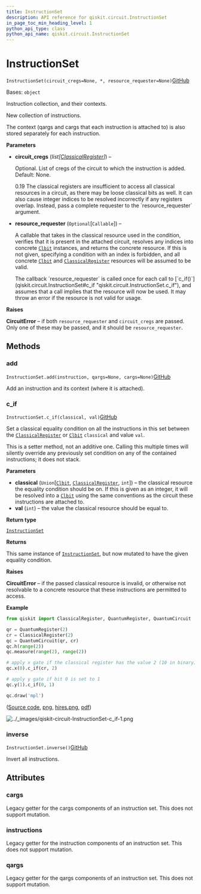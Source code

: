 ```yaml
---
title: InstructionSet
description: API reference for qiskit.circuit.InstructionSet
in_page_toc_min_heading_level: 1
python_api_type: class
python_api_name: qiskit.circuit.InstructionSet
---
```


# InstructionSet

<span id="qiskit.circuit.InstructionSet" />

`InstructionSet(circuit_cregs=None, *, resource_requester=None)`[GitHub](https://github.com/qiskit/qiskit/tree/stable/0.23/qiskit/circuit/instructionset.py "view source code")

Bases: `object`

Instruction collection, and their contexts.

New collection of instructions.

The context (qargs and cargs that each instruction is attached to) is also stored separately for each instruction.

**Parameters**

*   **circuit\_cregs** (*list\[*[*ClassicalRegister*](qiskit.circuit.ClassicalRegister "qiskit.circuit.ClassicalRegister")*]*) –

    Optional. List of cregs of the circuit to which the instruction is added. Default: None.

    <Admonition title="Deprecated since version qiskit-terra" type="danger">
      0.19 The classical registers are insufficient to access all classical resources in a circuit, as there may be loose classical bits as well. It can also cause integer indices to be resolved incorrectly if any registers overlap. Instead, pass a complete requester to the `resource_requester` argument.
    </Admonition>

*   **resource\_requester** (`Optional`\[`Callable`]) –

    A callable that takes in the classical resource used in the condition, verifies that it is present in the attached circuit, resolves any indices into concrete [`Clbit`](qiskit.circuit.Clbit "qiskit.circuit.Clbit") instances, and returns the concrete resource. If this is not given, specifying a condition with an index is forbidden, and all concrete [`Clbit`](qiskit.circuit.Clbit "qiskit.circuit.Clbit") and [`ClassicalRegister`](qiskit.circuit.ClassicalRegister "qiskit.circuit.ClassicalRegister") resources will be assumed to be valid.

    <Admonition title="Note" type="note">
      The callback `resource_requester` is called once for each call to [`c_if()`](qiskit.circuit.InstructionSet#c_if "qiskit.circuit.InstructionSet.c_if"), and assumes that a call implies that the resource will now be used. It may throw an error if the resource is not valid for usage.
    </Admonition>

**Raises**

**CircuitError** – if both `resource_requester` and `circuit_cregs` are passed. Only one of these may be passed, and it should be `resource_requester`.

## Methods

### add

<span id="qiskit.circuit.InstructionSet.add" />

`InstructionSet.add(instruction, qargs=None, cargs=None)`[GitHub](https://github.com/qiskit/qiskit/tree/stable/0.23/qiskit/circuit/instructionset.py "view source code")

Add an instruction and its context (where it is attached).

### c\_if

<span id="qiskit.circuit.InstructionSet.c_if" />

`InstructionSet.c_if(classical, val)`[GitHub](https://github.com/qiskit/qiskit/tree/stable/0.23/qiskit/circuit/instructionset.py "view source code")

Set a classical equality condition on all the instructions in this set between the [`ClassicalRegister`](qiskit.circuit.ClassicalRegister "qiskit.circuit.ClassicalRegister") or [`Clbit`](qiskit.circuit.Clbit "qiskit.circuit.Clbit") `classical` and value `val`.

<Admonition title="Note" type="note">
  This is a setter method, not an additive one. Calling this multiple times will silently override any previously set condition on any of the contained instructions; it does not stack.
</Admonition>

**Parameters**

*   **classical** (`Union`\[[`Clbit`](qiskit.circuit.Clbit "qiskit.circuit.classicalregister.Clbit"), [`ClassicalRegister`](qiskit.circuit.ClassicalRegister "qiskit.circuit.classicalregister.ClassicalRegister"), `int`]) – the classical resource the equality condition should be on. If this is given as an integer, it will be resolved into a [`Clbit`](qiskit.circuit.Clbit "qiskit.circuit.Clbit") using the same conventions as the circuit these instructions are attached to.
*   **val** (`int`) – the value the classical resource should be equal to.

**Return type**

[`InstructionSet`](qiskit.circuit.InstructionSet "qiskit.circuit.instructionset.InstructionSet")

**Returns**

This same instance of [`InstructionSet`](qiskit.circuit.InstructionSet "qiskit.circuit.InstructionSet"), but now mutated to have the given equality condition.

**Raises**

**CircuitError** – if the passed classical resource is invalid, or otherwise not resolvable to a concrete resource that these instructions are permitted to access.

**Example**

```python
from qiskit import ClassicalRegister, QuantumRegister, QuantumCircuit

qr = QuantumRegister(2)
cr = ClassicalRegister(2)
qc = QuantumCircuit(qr, cr)
qc.h(range(2))
qc.measure(range(2), range(2))

# apply x gate if the classical register has the value 2 (10 in binary)
qc.x(0).c_if(cr, 2)

# apply y gate if bit 0 is set to 1
qc.y(1).c_if(0, 1)

qc.draw('mpl')
```

([Source code](qiskit-circuit-InstructionSet-c_if-1.py), [png](qiskit-circuit-InstructionSet-c_if-1.png), [hires.png](qiskit-circuit-InstructionSet-c_if-1.hires.png), [pdf](qiskit-circuit-InstructionSet-c_if-1.pdf))

![../\_images/qiskit-circuit-InstructionSet-c\_if-1.png](/images/api/qiskit/0.40/qiskit-circuit-InstructionSet-c_if-1.png)

### inverse

<span id="qiskit.circuit.InstructionSet.inverse" />

`InstructionSet.inverse()`[GitHub](https://github.com/qiskit/qiskit/tree/stable/0.23/qiskit/circuit/instructionset.py "view source code")

Invert all instructions.

## Attributes

<span id="qiskit.circuit.InstructionSet.cargs" />

### cargs

Legacy getter for the cargs components of an instruction set. This does not support mutation.

<span id="qiskit.circuit.InstructionSet.instructions" />

### instructions

Legacy getter for the instruction components of an instruction set. This does not support mutation.

<span id="qiskit.circuit.InstructionSet.qargs" />

### qargs

Legacy getter for the qargs components of an instruction set. This does not support mutation.

